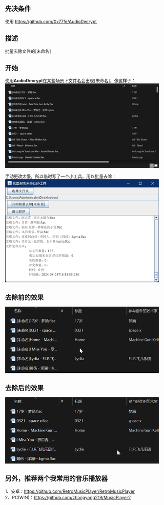 ## 先决条件
使用 https://github.com/0x77fe/AudioDecrypt

## 描述  
批量去除文件的[未命名]

## 开始
使用**AudioDecrypt**在某些场景下文件名会出现[未命名]，像这样子：  
![img.png](img.png)
  
手动更改太慢，所以临时写了一个小工具，用以批量去除：  
![img_1.png](img_1.png)  

## 去除前的效果
![img_2.png](img_2.png)  
## 去除后的效果
![img_3.png](img_3.png)  

## 另外，推荐两个我常用的音乐播放器  
1、安卓：https://github.com/RetroMusicPlayer/RetroMusicPlayer  
2、PC(WIN)：https://github.com/zhongyang219/MusicPlayer2  